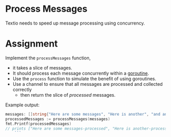 # Process Messages

Textio needs to speed up message processing using concurrency.

# Assignment

Implement the `processMessages` function,

- it takes a slice of messages.
- It should process each message concurrently within a [goroutine](https://gobyexample.com/goroutines).
- Use the `process` function to simulate the benefit of using goroutines.
- Use a channel to ensure that all messages are processed and collected correctly
  - then return the slice of _processed_ messages.

Example output:

````go
messages: []string{"Here are some messages", "Here is another", "and another"}
processedMessages := processMessages(messages)
fmt.Printf(processedMessages)
// prints ["Here are some messages-processed", "Here is another-processed", "and another-processed"]
    ```

````
